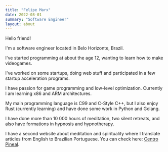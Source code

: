 ```yaml
---
title: "Felipe Marx"
date: 2022-08-01
summary: "Software Engineer"
layout: about
---
```


Hello friend!

I'm a software engineer located in Belo Horizonte, Brazil.

I've started programming at about the age 12, wanting to learn how to make videogames.

I've worked on some startups, doing web stuff and participated in a few startup acceleration programs.

I have passion for game programming and low-level optimization. Currently I am learning x86 and ARM architectures.

My main programming language is C99 and C-Style C++, but I also enjoy Rust (currently learning) and have done some work in Python and Golang.

I have done more than 10 000 hours of meditation, two silent retreats, and also have formations in hypnosis and hypnotherapy.

I have a second website about meditation and spirituality where I translate articles from English to Brazilian Portuguese. You can check here: [Centro Pineal](https://centropineal.com.br/).
